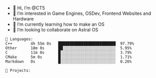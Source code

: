 - 👋 Hi, I’m @CT5
- 👀 I’m interested in Game Engines, OSDev, Frontend Websites and Hardware
- 🌱 I’m currently learning how to make an OS
- 💞️ I’m looking to collaborate on Astral OS

```text
💾 Languages:
C++        4h 55m 0s   █████████████████████████  97.79%
Other      18m 0s      ██░░░░░░░░░░░░░░░░░░░░░░░  5.95%
C          11m 0s      █░░░░░░░░░░░░░░░░░░░░░░░░  3.79%
CMake      5m 0s       █░░░░░░░░░░░░░░░░░░░░░░░░  1.71%
Markdown   0s          █░░░░░░░░░░░░░░░░░░░░░░░░  0.26%

💼 Projects:
```
<!---
Cherrytree56567/Cherrytree56567 is a ✨ special ✨ repository because its `README.md` (this file) appears on your GitHub profile.
You can click the Preview link to take a look at your changes. 
--->
